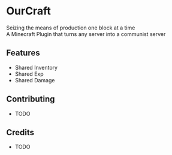 OurCraft
========

Seizing the means of production one block at a time<br>
A Minecraft Plugin that turns any server into a communist server

## Features
- Shared Inventory
- Shared Exp
- Shared Damage

## Contributing
- TODO

## Credits
- TODO
